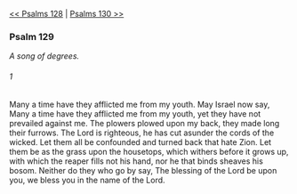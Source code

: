 [<< Psalms 128](Psalms%20128.md)  |  [Psalms 130 >>](Psalms%20130.md)

### Psalm 129

*A song of degrees.*

###### 1
Many a time have they afflicted me from my youth. May Israel now say, Many a time have they afflicted me from my youth, yet they have not prevailed against me. The plowers plowed upon my back, they made long their furrows. The Lord is righteous, he has cut asunder the cords of the wicked. Let them all be confounded and turned back that hate Zion. Let them be as the grass upon the housetops, which withers before it grows up, with which the reaper fills not his hand, nor he that binds sheaves his bosom. Neither do they who go by say, The blessing of the Lord be upon you, we bless you in the name of the Lord.